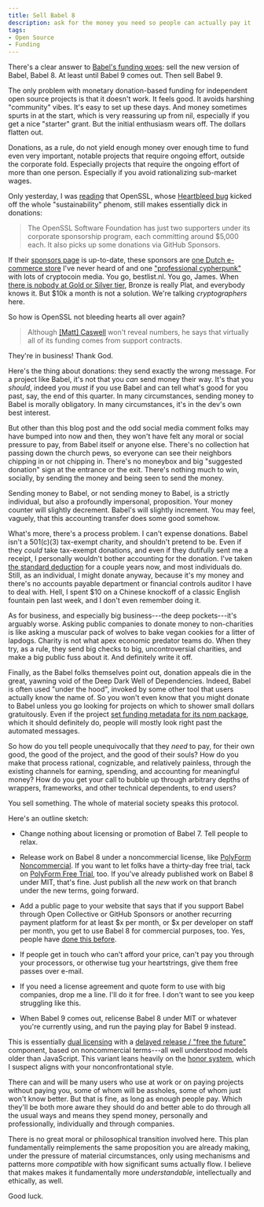 ```yaml
---
title: Sell Babel 8
description: ask for the money you need so people can actually pay it
tags:
- Open Source
- Funding
---
```


There's a clear answer to [Babel's funding woes](https://babeljs.io/blog/2021/05/10/funding-update.html): sell the new version of Babel, Babel 8.  At least until Babel 9 comes out.  Then sell Babel 9.

The only problem with monetary donation-based funding for independent open source projects is that it doesn't work.  It feels good.  It avoids harshing "community" vibes.  It's easy to set up these days.  And money sometimes spurts in at the start, which is very reassuring up from nil, especially if you get a nice "starter" grant.  But the initial enthusiasm wears off.  The dollars flatten out.

Donations, as a rule, do not yield enough money over enough time to fund even very important, notable projects that require ongoing effort, outside the corporate fold.  Especially projects that require the ongoing effort of more than one person.  Especially if you avoid rationalizing sub-market wages.

Only yesterday, I was [reading](https://www.theregister.com/AMP/2021/05/10/untangling_open_sources_sustainability_problem/) that OpenSSL, whose [Heartbleed bug](https://heartbleed.com/) kicked off the whole "sustainability" phenom, still makes essentially dick in donations:

> The OpenSSL Software Foundation has just two supporters under its corporate sponsorship program, each committing around $5,000 each.  It also picks up some donations via GitHub Sponsors.

If their [sponsors page](https://www.openssl.org/support/acks.html) is up-to-date, these sponsors are [one Dutch e-commerce store](https://www.beslist.nl/) I've never heard of and one ["professional cypherpunk"](https://www.lopp.net/) with lots of cryptocoin media.  You go, bestlist.nl.  You go, James.  When [there is nobody at Gold or Silver tier](https://www.openssl.org/support/acks.html), Bronze is really Plat, and everybody knows it.  But $10k a month is not a solution.  We're talking _cryptographers_ here.

So how is OpenSSL not bleeding hearts all over again?

> Although [[Matt] Caswell](https://github.com/mattcaswell) won't reveal numbers, he says that virtually all of its funding comes from support contracts.

They're in business!  Thank God.

Here's the thing about donations: they send exactly the wrong message.  For a project like Babel, it's not that you _can_ send money their way.  It's that you _should_, indeed you _must_ if you use Babel and can tell what's good for you past, say, the end of this quarter.  In many circumstances, sending money to Babel is morally obligatory.  In many circumstances, it's in the dev's own best interest.

But other than this blog post and the odd social media comment folks may have bumped into now and then, they won't have felt any moral or social pressure to pay, from Babel itself or anyone else.  There's no collection hat passing down the church pews, so everyone can see their neighbors chipping in or not chipping in.  There's no moneybox and big "suggested donation" sign at the entrance or the exit.  There's nothing much to win, socially, by sending the money and being seen to send the money.

Sending money to Babel, or not sending money to Babel, is a strictly individual, but also a profoundly impersonal, proposition.  Your money counter will slightly decrement.  Babel's will slightly increment.  You may feel, vaguely, that this accounting transfer does some good somehow.

What's more, there's a process problem.  I can't expense donations.  Babel isn't a 501(c)(3) tax-exempt charity, and shouldn't pretend to be.  Even if they _could_ take tax-exempt donations, and even if they dutifully sent me a receipt, I personally wouldn't bother accounting for the donation.  I've taken [the standard deduction](https://en.wikipedia.org/wiki/Standard_deduction) for a couple years now, and most individuals do.  Still, as an individual, I might donate anyway, because it's my money and there's no accounts payable department or financial controls auditor I have to deal with.  Hell, I spent $10 on a Chinese knockoff of a classic English fountain pen last week, and I don't even remember doing it.

As for business, and especially big business---the deep pockets---it's arguably worse.  Asking public companies to donate money to non-charities is like asking a muscular pack of wolves to bake vegan cookies for a litter of lapdogs.  Charity is not what apex economic predator teams do.  When they try, as a rule, they send big checks to big, uncontroversial charities, and make a big public fuss about it.  And definitely write it off.

Finally, as the Babel folks themselves point out, donation appeals die in the great, yawning void of the Deep Dark Well of Dependencies.  Indeed, Babel is often used "under the hood", invoked by some other tool that users actually know the name of.  So you won't even know that you might donate to Babel unless you go looking for projects on which to shower small dollars gratuitously.  Even if the project [set funding metadata for its npm package](https://docs.npmjs.com/cli/v6/configuring-npm/package-json#funding), which it should definitely do, people will mostly look right past the automated messages.

So how do you tell people unequivocally that they _need_ to pay, for their own good, the good of the project, and the good of their souls?  How do you make that process rational, cognizable, and relatively painless, through the existing channels for earning, spending, and accounting for meaningful money?  How do you get your call to bubble up through arbitrary depths of wrappers, frameworks, and other technical dependents, to end users?

You sell something.  The whole of material society speaks this protocol.

Here's an outline sketch:

- Change nothing about licensing or promotion of Babel 7.  Tell people to relax.

- Release work on Babel 8 under a noncommercial license, like [PolyForm Noncommercial](https://polyformproject.org/licenses/noncommercial/1.0.0/).  If you want to let folks have a thirty-day free trial, tack on [PolyForm Free Trial](https://polyformproject.org/licenses/free-trial/1.0.0/), too.  If you've already published work on Babel 8 under MIT, that's fine.  Just publish all the _new_ work on that branch under the new terms, going forward.

- Add a public page to your website that says that if you support Babel through Open Collective or GitHub Sponsors or another recurring payment platform for at least $x per month, or $x per developer on staff per month, you get to use Babel 8 for commercial purposes, too.  Yes, people have [done this before](https://patronlicense.com/versions/1.0.0.html).

- If people get in touch who can't afford your price, can't pay you through your processors, or otherwise tug your heartstrings, give them free passes over e-mail.

- If you need a license agreement and quote form to use with big companies, drop me a line.  I'll do it for free.  I don't want to see you keep struggling like this.

- When Babel 9 comes out, relicense Babel 8 under MIT or whatever you're currently using, and run the paying play for Babel 9 instead.

This is essentially [dual licensing](https://duallicensing.com/) with a [delayed release / "free the future"](https://blog.licensezero.com/2018/10/17/mapping-models.html#evolution) component, based on noncommercial terms---all well understood models older than JavaScript.  This variant leans heavily on the [honor system](https://en.wikipedia.org/wiki/Honor_system), which I suspect aligns with your nonconfrontational style.

There can and will be many users who use at work or on paying projects without paying you, some of whom will be assholes, some of whom just won't know better.  But that is fine, as long as enough people pay.  Which they'll be both more aware they should do and better able to do through all the usual ways and means they spend money, personally and professionally, individually and through companies.

There is no great moral or philosophical transition involved here.  This plan fundamentally reimplements the same proposition you are already making, under the pressure of material circumstances, only using mechanisms and patterns more _compatible_ with how significant sums actually flow.  I believe that makes makes it fundamentally more _understandable_, intellectually and ethically, as well.

Good luck.
